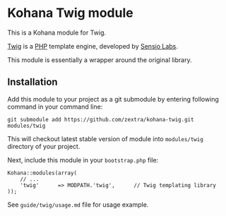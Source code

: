 # Kohana Twig module

This is a Kohana module for Twig.

[Twig](http://twig.sensiolabs.org/) is a [PHP](http://php.net/) template
engine, developed by [Sensio Labs](http://sensiolabs.com/).

This module is essentially a wrapper around the original library.

## Installation

Add this module to your project as a git submodule by entering following
command in your command line:

	git submodule add https://github.com/zextra/kohana-twig.git modules/twig

This will checkout latest stable version of module into `modules/twig`
directory of your project.

Next, include this module in your `bootstrap.php` file:

	Kohana::modules(array(
		// ...
		'twig'      => MODPATH.'twig',      // Twig templating library
	));

See `guide/twig/usage.md` file for usage example.
